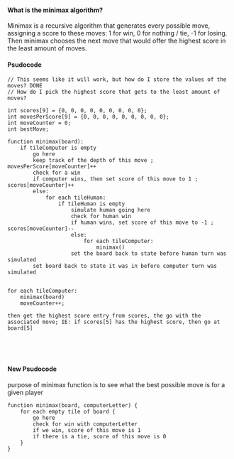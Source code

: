 #### What is the minimax algorithm?
Minimax is a recursive algorithm that generates every possible move, assigning a score to these moves: 1 for win, 0 for nothing / tie, -1 for losing. Then minimax chooses the next move that would offer the highest score in the least amount of moves.

#### Psudocode
```
// This seems like it will work, but how do I store the values of the moves? DONE
// How do I pick the highest score that gets to the least amount of moves?

int scores[9] = {0, 0, 0, 0, 0, 0, 0, 0, 0};
int movesPerScore[9] = {0, 0, 0, 0, 0, 0, 0, 0, 0};
int moveCounter = 0;
int bestMove;

function minimax(board):
    if tileComputer is empty
        go here
        keep track of the depth of this move ; movesPerScore[moveCounter]++
        check for a win
        if computer wins, then set score of this move to 1 ; scores[moveCounter]++
        else:
            for each tileHuman:
                if tileHuman is empty
                    simulate human going here
                    check for human win
                    if human wins, set score of this move to -1 ; scores[moveCounter]--
                    else:
                        for each tileComputer:
                            minimax()
                    set the board back to state before human turn was simulated
        set board back to state it was in before computer turn was simulated


for each tileComputer:
    minimax(board)
    moveCounter++;

then get the highest score entry from scores, the go with the associated move; IE: if scores[5] has the highest score, then go at board[5]





```

#### New Psudocode
purpose of minimax function is to see what the best possible move is for a given player

```
function minimax(board, computerLetter) {
    for each empty tile of board {
        go here
        check for win with computerLetter
        if we win, score of this move is 1
        if there is a tie, score of this move is 0
    }
}

```